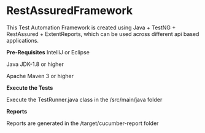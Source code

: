 # RestAssuredFramework

This Test Automation Framework is created using Java + TestNG + RestAssured + ExtentReports, which can be used across different api based applications.

**Pre-Requisites**
IntelliJ or Eclipse

Java JDK-1.8 or higher

Apache Maven 3 or higher

**Execute the Tests**

Execute the TestRunner.java class in the /src/main/java folder 

**Reports**

Reports are generated in the /target/cucumber-report folder
